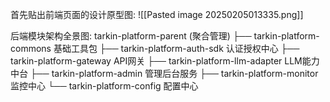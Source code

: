 首先贴出前端页面的设计原型图:
![[Pasted image 20250205013335.png]]

后端模块架构全景图:
tarkin-platform-parent (聚合管理)
├── tarkin-platform-commons      基础工具包
├── tarkin-platform-auth-sdk     认证授权中心
├── tarkin-platform-gateway      API网关
├── tarkin-platform-llm-adapter  LLM能力中台
├── tarkin-platform-admin        管理后台服务
├── tarkin-platform-monitor      监控中心
└── tarkin-platform-config       配置中心
